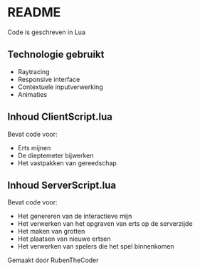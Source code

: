 # README
Code is geschreven in Lua

## Technologie gebruikt
* Raytracing
* Responsive interface
* Contextuele inputverwerking
* Animaties

## Inhoud ClientScript.lua
Bevat code voor:

* Erts mijnen
* De dieptemeter bijwerken
* Het vastpakken van gereedschap

## Inhoud ServerScript.lua
Bevat code voor:

* Het genereren van de interactieve mijn
* Het verwerken van het opgraven van erts op de serverzijde
* Het maken van grotten
* Het plaatsen van nieuwe ertsen
* Het verwerken van spelers die het spel binnenkomen

Gemaakt door RubenTheCoder
